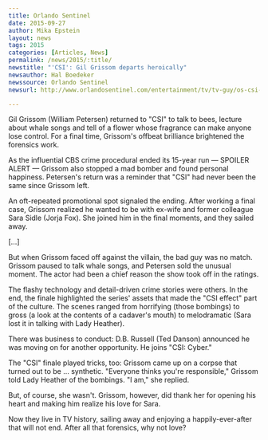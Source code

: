 ```yaml
---
title: Orlando Sentinel
date: 2015-09-27
author: Mika Epstein
layout: news
tags: 2015
categories: [Articles, News]
permalink: /news/2015/:title/
newstitle: "'CSI': Gil Grissom departs heroically"
newsauthor: Hal Boedeker  
newssource: Orlando Sentinel  
newsurl: http://www.orlandosentinel.com/entertainment/tv/tv-guy/os-csi-gil-grissom-departs-heroically-20150927-post.html  

---
```


Gil Grissom (William Petersen) returned to "CSI" to talk to bees, lecture about whale songs and tell of a flower whose fragrance can make anyone lose control. For a final time, Grissom's offbeat brilliance brightened the forensics work.

As the influential CBS crime procedural ended its 15-year run &#8212; SPOILER ALERT &#8212; Grissom also stopped a mad bomber and found personal happiness. Petersen's return was a reminder that "CSI" had never been the same since Grissom left.

An oft-repeated promotional spot signaled the ending. After working a final case, Grissom realized he wanted to be with ex-wife and former colleague Sara Sidle (Jorja Fox). She joined him in the final moments, and they sailed away.

[...]

But when Grissom faced off against the villain, the bad guy was no match. Grissom paused to talk whale songs, and Petersen sold the unusual moment. The actor had been a chief reason the show took off in the ratings.

The flashy technology and detail-driven crime stories were others. In the end, the finale highlighted the series' assets that made the "CSI effect" part of the culture. The scenes ranged from horrifying (those bombings) to gross (a look at the contents of a cadaver's mouth) to melodramatic (Sara lost it in talking with Lady Heather).

There was business to conduct: D.B. Russell (Ted Danson) announced he was moving on for another opportunity. He joins "CSI: Cyber."

The "CSI" finale played tricks, too: Grissom came up on a corpse that turned out to be ... synthetic. "Everyone thinks you're responsible," Grissom told Lady Heather of the bombings. "I am," she replied.

But, of course, she wasn't. Grissom, however, did thank her for opening his heart and making him realize his love for Sara.

Now they live in TV history, sailing away and enjoying a happily-ever-after that will not end. After all that forensics, why not love?

